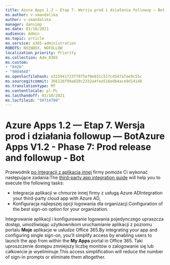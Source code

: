 ```yaml
---
title: Azure Apps 1.2 — Etap 7. Wersja prod i działania followup — Bot
ms.author: v-smandalika
author: v-smandalika
manager: dansimp
ms.date: 03/10/2021
audience: Admin
ms.topic: article
ms.service: o365-administration
ROBOTS: NOINDEX, NOFOLLOW
localization_priority: Priority
ms.collection: Adm_O365
ms.custom:
- "8426"
- "9004648"
ms.openlocfilehash: e315941723ff075ef0e831c517c4547afee9c55c
ms.sourcegitcommit: 266126f99a020c2332a4fea516edb4ace9d14148
ms.translationtype: MT
ms.contentlocale: pl-PL
ms.lasthandoff: 03/10/2021
ms.locfileid: "50714780"
---
```

# <a name="azure-apps-v12---phase-7-prod-release-and-followup---bot"></a><span data-ttu-id="f1061-102">Azure Apps 1.2 — Etap 7. Wersja prod i działania followup — Bot</span><span class="sxs-lookup"><span data-stu-id="f1061-102">Azure Apps V1.2 - Phase 7: Prod release and followup - Bot</span></span>

<span data-ttu-id="f1061-103">Przewodnik [po integracji z aplikacją innej](https://admin.microsoft.com/AdminPortal/Home) firmy pomoże Ci wykonać następujące zadania:</span><span class="sxs-lookup"><span data-stu-id="f1061-103">The [third-party app integration guide](https://admin.microsoft.com/AdminPortal/Home) will help you to execute the following tasks:</span></span> 
- <span data-ttu-id="f1061-104">Integracja aplikacji w chmurze innej firmy z usługą Azure AD</span><span class="sxs-lookup"><span data-stu-id="f1061-104">Integration your third-party cloud app with Azure AD,</span></span> 
- <span data-ttu-id="f1061-105">Konfiguracja najlepszej opcji logowania dla organizacji.</span><span class="sxs-lookup"><span data-stu-id="f1061-105">Configuration of the best sign-on option for your organization.</span></span>

<span data-ttu-id="f1061-106">Integrowanie aplikacji i konfigurowanie logowania pojedynczego upraszcza dostęp, umożliwiając użytkownikom uruchamianie aplikacji z poziomu portalu **Moje** aplikacje w usłudze Office 365.</span><span class="sxs-lookup"><span data-stu-id="f1061-106">By integrating your app and configuring single sign-on, you'll simplify access by enabling users to launch the app from within the **My Apps** portal in Office 365.</span></span> <span data-ttu-id="f1061-107">Taki uproszczenie dostępu zmniejszy liczbę monitów o zalogowanie się lub całkowicie je wyeliminuje.</span><span class="sxs-lookup"><span data-stu-id="f1061-107">This access simplification will reduce the number of sign-in prompts or eliminate them altogether.</span></span>
